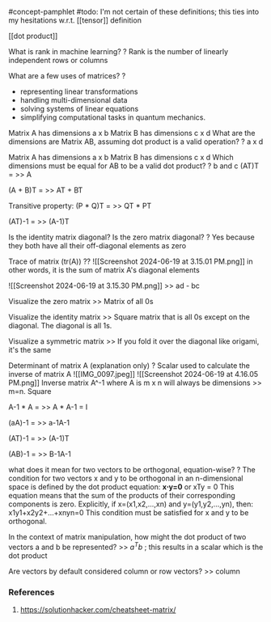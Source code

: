 #concept-pamphlet 
#todo: I'm not certain of these definitions; this ties into my hesitations w.r.t. [[tensor]] definition

[[dot product]]


What is rank in machine learning?
?
Rank is the number of linearly independent rows or columns
<!--LEARN:5joOcv6x-->

What are a few uses of matrices?
?
- representing linear transformations
- handling multi-dimensional data
- solving systems of linear equations
- simplifying computational tasks in quantum mechanics.
<!--LEARN:ySkzHrVf-->

Matrix A has dimensions a x b
Matrix B has dimensions c x d
What are the dimensions are Matrix AB, assuming dot product is a valid operation?
?
a x d
<!--LEARN:OkCIJrMT-->


Matrix A has dimensions a x b
Matrix B has dimensions c x d
Which dimensions must be equal for AB to be a valid dot product?
?
b and c
(AT)T = >> A
<!--LEARN:TeWwccjz-->

(A + B)T = >> AT + BT
<!--LEARN:5cCGDoBq-->

Transitive property: (P * Q)T = >> QT * PT
<!--LEARN:05Mbbh52-->

(AT)-1 = >> (A-1)T
<!--LEARN:siCnXvJq-->

Is the identity matrix diagonal? Is the zero matrix diagonal?
?
Yes because they both have all their off-diagonal elements as zero
<!--LEARN:DuxGOTll-->

Trace of matrix (tr(A))
??
![[Screenshot 2024-06-19 at 3.15.01 PM.png]]
in other words, it is the sum of matrix A's diagonal elements


![[Screenshot 2024-06-19 at 3.15.30 PM.png]] >> ad - bc
<!--LEARN:6kLIz1Fn-->


Visualize the zero matrix >> Matrix of all 0s
<!--LEARN:t5YTRbmN-->

Visualize the identity matrix >> Square matrix that is all 0s except on the diagonal. The diagonal is all 1s.
<!--LEARN:4pQ67vdB-->

Visualize a symmetric matrix >> If you fold it over the diagonal like origami, it's the same
<!--LEARN:EmJUwd77-->

Determinant of matrix A (explanation only)
?
Scalar used to calculate the inverse of matrix A
![[IMG_0097.jpeg]]
![[Screenshot 2024-06-19 at 4.16.05 PM.png]]
Inverse matrix A^-1 where A is m x n will always be dimensions >> m=n. Square
<!--LEARN:FeXhzZO5-->

A-1 * A = >> A * A-1 = I
<!--LEARN:NYM7RUD9-->

(aA)-1 = >> a-1A-1
<!--LEARN:iaUamhNP-->

(AT)-1 = >> (A-1)T
<!--LEARN:n63O5zOC-->
(AB)-1 = >> B-1A-1
<!--LEARN:CjFEyEed-->





what does it mean for two vectors to be orthogonal, equation-wise?
?
The condition for two vectors x and y to be orthogonal in an n-dimensional space is defined by the dot product equation:
**x⋅y=0**
or xTy = 0
This equation means that the sum of the products of their corresponding components is zero. Explicitly, if x=(x1,x2,…,xn) and y=(y1,y2,…,yn), then:
x1y1+x2y2+…+xnyn=0
This condition must be satisfied for x and y to be orthogonal.
<!--LEARN:G3hTv27n-->

In the context of matrix manipulation, how might the dot product of two vectors a and b be represented? >> $a^Tb$ ; this results in a scalar which is the dot product
<!--LEARN:UywgIYkv-->


Are vectors by default considered column or row vectors? >> column
<!--LEARN:SXEVUeHS-->


### References
1. https://solutionhacker.com/cheatsheet-matrix/